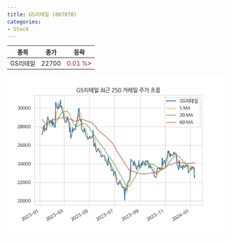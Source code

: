 ```yaml
---
title: GS리테일 (007070)
categories:
- Stock
---
```


|종목|종가|등락|
|----|----|----|
|GS리테일|22700|<span style="color: red">0.01 %</span>>|

<!-- more -->

![007070](/assets/images/stock/007070.png)